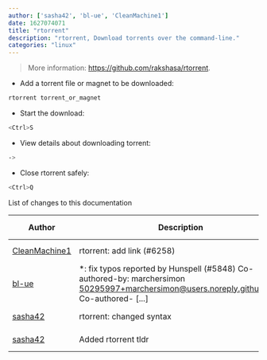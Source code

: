 ```yaml
---
author: ['sasha42', 'bl-ue', 'CleanMachine1']
date: 1627074071
title: "rtorrent"
description: "rtorrent, Download torrents over the command-line."
categories: "linux"
---
```

> More information: <https://github.com/rakshasa/rtorrent>.

- Add a torrent file or magnet to be downloaded:

```bash
rtorrent torrent_or_magnet
```

- Start the download:

```bash
<Ctrl>S
```

- View details about downloading torrent:

```bash
->
```

- Close rtorrent safely:

```bash
<Ctrl>Q
```
List of changes to this documentation


Author | Description | ISO 8601 Date | GitHub link
------|-----|-----|-----
[CleanMachine1](mailto:78213164+CleanMachine1@users.noreply.github.com) | rtorrent: add link (#6258) | 2021-07-23T23:01:11 | [cfa311ad0cee](https://github.com/tldr-pages/tldr/commit/cfa311ad0cee637d78ca5a2144dff01a39be3d5d)
[bl-ue](mailto:54780737+bl-ue@users.noreply.github.com) | *: fix typos reported by Hunspell (#5848) Co-authored-by: marchersimon <50295997+marchersimon@users.noreply.github.com> Co-authored- [...] | 2021-05-20T22:13:41 | [8ebd171d6f00](https://github.com/tldr-pages/tldr/commit/8ebd171d6f001698709fefc02b1fd5cc9f3a99c4)
[sasha42](mailto:sasha42@users.noreply.github.com) | rtorrent: changed syntax | 2017-11-29T05:51:00 | [f4e84d44c56e](https://github.com/tldr-pages/tldr/commit/f4e84d44c56e8ece8f0bacb98bd15bc276280ce3)
[sasha42](mailto:sasha42@users.noreply.github.com) | Added rtorrent tldr | 2017-11-26T08:17:29 | [e39f7ebf19fa](https://github.com/tldr-pages/tldr/commit/e39f7ebf19faf0b99afa27ce97a61b6df141d341)

